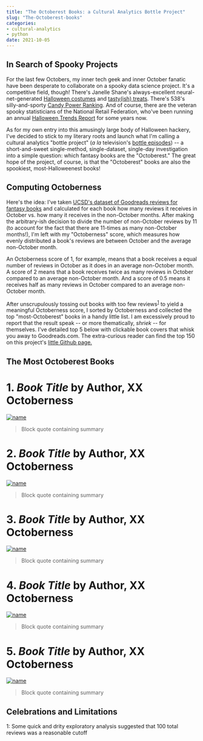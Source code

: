 ```yaml
---
title: "The Octoberest Books: a Cultural Analytics Bottle Project"
slug: "The-Octoberest-books"
categories: 
- cultural-analytics
- python
date: 2021-10-05
---
```


## In Search of Spooky Projects

For the last few Octobers, my inner tech geek and inner October fanatic have been desperate to collaborate on a spooky data science project.
It's a competitive field, though! There's Janelle Shane's always-excellent neural-net-generated [Halloween costumes](https://www.aiweirdness.com/halloween-costumes-by-the-neural-19-10-14/)
and [tasty(ish) treats](https://www.aiweirdness.com/easy-halloween-treats-generated-by-19-10-31/). There's 538's silly-and-sporty [Candy Power Ranking](https://fivethirtyeight.com/videos/the-ultimate-halloween-candy-power-ranking/).
And of course, there are the veteran spooky statisticians of the National Retail Federation, who've been running an annual [Halloween Trends Report](https://nrf.com/topics/holiday-and-seasonal-trends/halloween) for some years now.

As for my own entry into this amusingly large body of Halloween hackery, I've decided to stick to my literary roots and launch what I'm calling a cultural analytics "bottle project" (*a la* television's [bottle episodes](https://en.wikipedia.org/wiki/Bottle_episode)) --
a short-and-sweet single-method, single-dataset, single-day investigation into a simple question: which fantasy books are the "Octoberest." The great hope of the project, of course, is that the "Octoberest" books are also the spookiest, most-Halloweenest books!

## Computing Octoberness

Here's the idea: I've taken [UCSD's dataset of Goodreads reviews for fantasy books](https://sites.google.com/eng.ucsd.edu/ucsdbookgraph/home) and calculated for each book how many reviews it receives in October vs. how many it receives in the non-October months.
After making the arbitrary-ish decision to divide the number of non-October reviews by 11 (to account for the fact that there are 11-times as many non-October months!), 
I'm left with my "Octoberness" score, which measures how evenly distributed a book's reviews are between October and the average non-October month.

An Octoberness score of 1, for example, means that a book receives a equal number of reviews in October as it does in an average non-October month.
A score of 2 means that a book receives twice as many reviews in October compared to an average non-October month.
And a score of 0.5 means it receives half as many reviews in October compared to an average non-October month.

After unscrupulously tossing out books with too few reviews<sup>[1](#myfootnote1)</sup> to yield a meaningful Octoberness score, I sorted by Octoberness and collected the top "most-Octoberest" books in a handy little list. I am excessively proud to report that the result speak -- or more thematically, *shriek* -- for themselves. I've detailed top 5 below with clickable book covers that whisk you away to Goodreads.com. The extra-curious reader can find the top 150 on this project's [little Github page.](https://github.com/Codyvanzandt/Octoberest-Books)

## The Most Octoberest Books

# 1. *Book Title* by Author, XX Octoberness

[![name](link-to-image)](link-to-good-reads)

> Block quote containing summary

# 2. *Book Title* by Author, XX Octoberness

[![name](link-to-image)](link-to-good-reads)

> Block quote containing summary

# 3. *Book Title* by Author, XX Octoberness

[![name](link-to-image)](link-to-good-reads)

> Block quote containing summary

# 4. *Book Title* by Author, XX Octoberness

[![name](link-to-image)](link-to-good-reads)

> Block quote containing summary

# 5. *Book Title* by Author, XX Octoberness

[![name](link-to-image)](link-to-good-reads)

> Block quote containing summary


## Celebrations and Limitations




<a name="footnote1">1</a>: Some quick and drity exploratory analysis suggested that 100 total reviews was a reasonable cutoff
